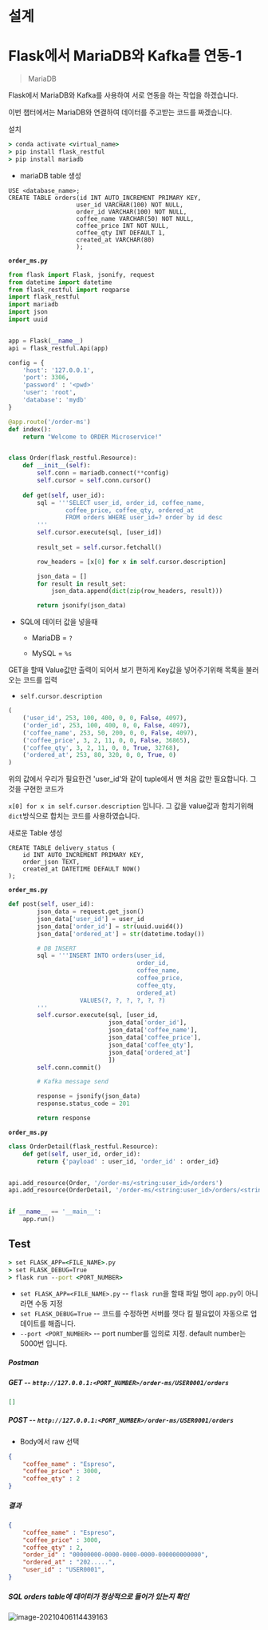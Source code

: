 # 설계





# Flask에서 MariaDB와 Kafka를 연동-1

> MariaDB

Flask에서 MariaDB와 Kafka를 사용하여 서로 연동을 하는 작업을 하겠습니다.

이번 챕터에서는 MariaDB와 연결하여 데이터를 주고받는 코드를 짜겠습니다. 



설치

```cmd
> conda activate <virtual_name>
> pip install flask_restful
> pip install mariadb
```



- mariaDB table 생성

```mariadb
USE <database_name>;
CREATE TABLE orders(id INT AUTO_INCREMENT PRIMARY KEY,
                   user_id VARCHAR(100) NOT NULL,
                   order_id VARCHAR(100) NOT NULL,
                   coffee_name VARCHAR(50) NOT NULL,
                   coffee_price INT NOT NULL,
                   coffee_qty INT DEFAULT 1,
                   created_at VARCHAR(80)
               	   );
```



**`order_ms.py`**

```python
from flask import Flask, jsonify, request
from datetime import datetime
from flask_restful import reqparse
import flask_restful
import mariadb
import json
import uuid


app = Flask(__name__)
api = flask_restful.Api(app)

config = {
    'host': '127.0.0.1',
    'port': 3306,
    'password' : '<pwd>'
    'user': 'root',
    'database': 'mydb'
}

@app.route('/order-ms')
def index():
    return "Welcome to ORDER Microservice!"


class Order(flask_restful.Resource):
    def __init__(self):
        self.conn = mariadb.connect(**config)
        self.cursor = self.conn.cursor()
    
    def get(self, user_id):
        sql = '''SELECT user_id, order_id, coffee_name, 
        		coffee_price, coffee_qty, ordered_at
                FROM orders WHERE user_id=? order by id desc
        '''
        self.cursor.execute(sql, [user_id])
        
        result_set = self.cursor.fetchall()

        row_headers = [x[0] for x in self.cursor.description]

        json_data = []
        for result in result_set:
            json_data.append(dict(zip(row_headers, result)))

        return jsonify(json_data)
```

- SQL에 데이터 값을 넣을때

  - MariaDB = `?`

  - MySQL = `%s`



GET을 할때  Value값만 출력이 되어서 보기 편하게 Key값을 넣어주기위해 목록을 불러오는 코드를 입력

- `self.cursor.description`

```python
(
    ('user_id', 253, 100, 400, 0, 0, False, 4097), 
    ('order_id', 253, 100, 400, 0, 0, False, 4097), 
    ('coffee_name', 253, 50, 200, 0, 0, False, 4097), 
    ('coffee_price', 3, 2, 11, 0, 0, False, 36865), 
    ('coffee_qty', 3, 2, 11, 0, 0, True, 32768), 
    ('ordered_at', 253, 80, 320, 0, 0, True, 0)
)
```

위의 값에서 우리가 필요한건 'user_id'와 같이 tuple에서 맨 처음 값만 필요합니다.  그것을 구현한 코드가

`x[0] for x in self.cursor.description`  입니다. 그 값을 value값과 합치기위해 `dict`방식으로 합치는 코드를 사용하였습니다.





새로운 Table 생성

```mariadb
CREATE TABLE delivery_status (
	id INT AUTO_INCREMENT PRIMARY KEY,
	order_json TEXT,
	created_at DATETIME DEFAULT NOW()
);
```



**`order_ms.py`**

```python
def post(self, user_id):
        json_data = request.get_json()
        json_data['user_id'] = user_id
        json_data['order_id'] = str(uuid.uuid4())
        json_data['ordered_at'] = str(datetime.today())

        # DB INSERT
        sql = '''INSERT INTO orders(user_id, 
        							order_id, 
        							coffee_name, 
        							coffee_price, 
        							coffee_qty, 
        							ordered_at)
                    VALUES(?, ?, ?, ?, ?, ?)
        '''
        self.cursor.execute(sql, [user_id, 
                            json_data['order_id'],
                            json_data['coffee_name'],
                            json_data['coffee_price'],
                            json_data['coffee_qty'],
                            json_data['ordered_at']
                            ])
        self.conn.commit()

        # Kafka message send

        response = jsonify(json_data)
        response.status_code = 201

        return response
```



**`order_ms.py`**

```python
class OrderDetail(flask_restful.Resource):
    def get(self, user_id, order_id):
        return {'payload' : user_id, 'order_id' : order_id}


api.add_resource(Order, '/order-ms/<string:user_id>/orders')
api.add_resource(OrderDetail, '/order-ms/<string:user_id>/orders/<string:order_id>')


if __name__ == '__main__':
    app.run()
```





## Test

```cmd
> set FLASK_APP=<FILE_NAME>.py
> set FLASK_DEBUG=True
> flask run --port <PORT_NUMBER>
```

- `set FLASK_APP=<FILE_NAME>.py` -- `flask run`을 할때 파일 명이 `app.py`이 아니라면 수동 지정
- `set FLASK_DEBUG=True` -- 코드를 수정하면 서버를 껏다 킬 필요없이 자동으로 업데이트를 해줍니다.
- `--port <PORT_NUMBER>` -- port number를 임의로 지정. default number는 5000번 입니다.



##### **Postman**

##### GET --  `http://127.0.0.1:<PORT_NUMBER>/order-ms/USER0001/orders`

```json
[]
```



##### POST --  `http://127.0.0.1:<PORT_NUMBER>/order-ms/USER0001/orders`

- Body에서 raw 선택

```json
{
    "coffee_name" : "Espreso",
    "coffee_price" : 3000,
    "coffee_qty" : 2
}
```



##### 결과

```json
{
    "coffee_name" : "Espreso",
    "coffee_price" : 3000,
    "coffee_qty" : 2,
    "order_id" : "00000000-0000-0000-0000-000000000000",
    "ordered_at" : "202.....",
    "user_id" : "USER0001",
}
```



##### SQL orders table에 데이터가 정상적으로 들어가 있는지 확인

![image-20210406114439163](02_Flask_MariaDB.assets/image-20210406114439163.png)